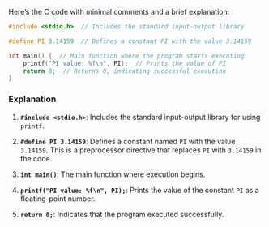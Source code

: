 Here’s the C code with minimal comments and a brief explanation:

```c
#include <stdio.h>  // Includes the standard input-output library

#define PI 3.14159  // Defines a constant PI with the value 3.14159

int main() {  // Main function where the program starts executing
    printf("PI value: %f\n", PI);  // Prints the value of PI
    return 0;  // Returns 0, indicating successful execution
}
```

### Explanation

1. **`#include <stdio.h>`**: Includes the standard input-output library for using `printf`.

2. **`#define PI 3.14159`**: Defines a constant named `PI` with the value `3.14159`. This is a preprocessor directive that replaces `PI` with `3.14159` in the code.

3. **`int main()`**: The main function where execution begins.

4. **`printf("PI value: %f\n", PI);`**: Prints the value of the constant `PI` as a floating-point number.

5. **`return 0;`**: Indicates that the program executed successfully.
